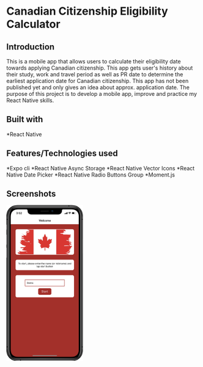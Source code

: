 # Canadian Citizenship Eligibility Calculator

## Introduction

This is a mobile app that allows users to calculate their eligibility date towards applying Canadian citizenship. This app gets user's history about their study, work and travel period as well as PR date to determine the earliest application date for Canadian citizenship. This app has not been published yet and only gives an idea about approx. application date. The purpose of this project is to develop a mobile app, improve and practice my React Native skills.

## Built with

\*React Native

## Features/Technologies used

*Expo cli
*React Native Async Storage
*React Native Vector Icons
*React Native Date Picker
*React Native Radio Buttons Group
*Moment.js

## Screenshots

<img src="./_screenshots/home-page.png" width="200"/>
